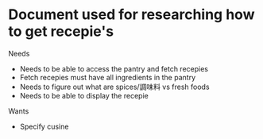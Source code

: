 # Document used for researching how to get recepie's
Needs 
- Needs to be able to access the pantry and fetch recepies
- Fetch recepies must have all ingredients in the pantry
- Needs to figure out what are spices/調味料 vs fresh foods
- Needs to be able to display the recepie

Wants 
- Specify cusine